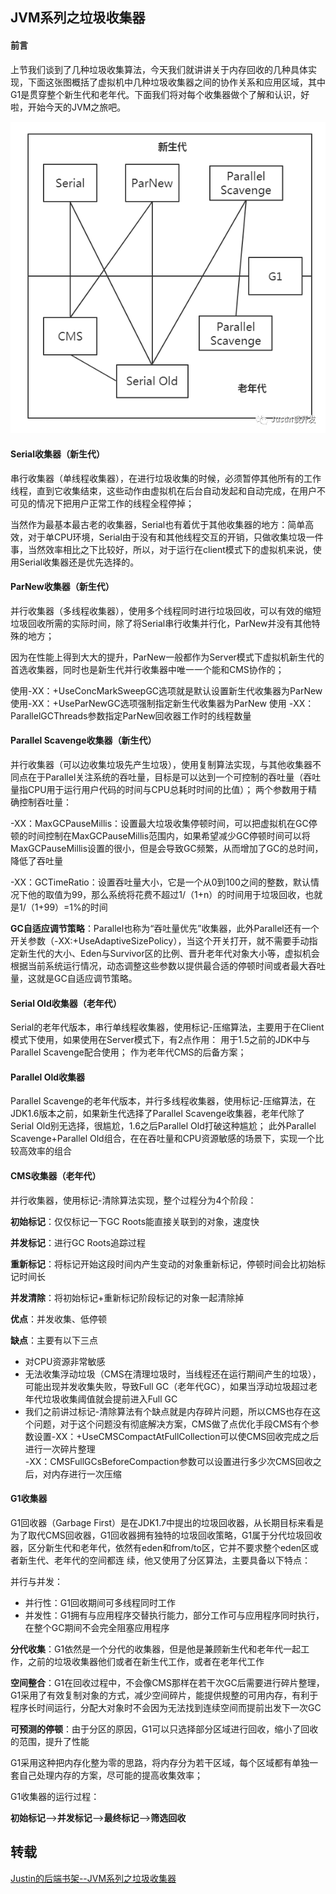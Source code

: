 ## JVM系列之垃圾收集器

#### **前言**
上节我们谈到了几种垃圾收集算法，今天我们就讲讲关于内存回收的几种具体实现，下面这张图概括了虚拟机中几种垃圾收集器之间的协作关系和应用区域，其中G1是贯穿整个新生代和老年代。下面我们将对每个收集器做个了解和认识，好啦，开始今天的JVM之旅吧。

![](images/jvm-gc-collector.png)

#### **Serial收集器（新生代）**
串行收集器（单线程收集器），在进行垃圾收集的时候，必须暂停其他所有的工作线程，直到它收集结束，这些动作由虚拟机在后台自动发起和自动完成，在用户不可见的情况下把用户正常工作的线程全程停掉；

当然作为最基本最古老的收集器，Serial也有着优于其他收集器的地方：简单高效，对于单CPU环境，Serial由于没有和其他线程交互的开销，只做收集垃圾一件事，当然效率相比之下比较好，所以，对于运行在client模式下的虚拟机来说，使用Serial收集器还是优先选择的。

#### **ParNew收集器（新生代）**
并行收集器（多线程收集器），使用多个线程同时进行垃圾回收，可以有效的缩短垃圾回收所需的实际时间，除了将Serial串行收集并行化，ParNew并没有其他特殊的地方；

因为在性能上得到大大的提升，ParNew一般都作为Server模式下虚拟机新生代的首选收集器，同时也是新生代并行收集器中唯一一个能和CMS协作的；

使用-XX：+UseConcMarkSweepGC选项就是默认设置新生代收集器为ParNew
使用-XX：+UseParNewGC选项强制指定新生代收集器为ParNew
使用 -XX：ParallelGCThreads参数指定ParNew回收器工作时的线程数量

#### **Parallel Scavenge收集器（新生代）**
并行收集器（可以边收集垃圾先产生垃圾），使用复制算法实现，与其他收集器不同点在于Parallel关注系统的吞吐量，目标是可以达到一个可控制的吞吐量（吞吐量指CPU用于运行用户代码的时间与CPU总耗时时间的比值）；
两个参数用于精确控制吞吐量：

-XX：MaxGCPauseMillis：设置最大垃圾收集停顿时间，可以把虚拟机在GC停顿的时间控制在MaxGCPauseMillis范围内，如果希望减少GC停顿时间可以将MaxGCPauseMillis设置的很小，但是会导致GC频繁，从而增加了GC的总时间，降低了吞吐量

-XX：GCTimeRatio：设置吞吐量大小，它是一个从0到100之间的整数，默认情况下他的取值为99，那么系统将花费不超过1/（1+n）的时间用于垃圾回收，也就是1/（1+99）=1%的时间

**GC自适应调节策略**：Parallel也称为“吞吐量优先”收集器，此外Parallel还有一个开关参数（-XX:+UseAdaptiveSizePolicy），当这个开关打开，就不需要手动指定新生代的大小、Eden与Survivor区的比例、晋升老年代对象大小等，虚拟机会根据当前系统运行情况，动态调整这些参数以提供最合适的停顿时间或者最大吞吐量，这就是GC自适应调节策略。

#### **Serial Old收集器（老年代）**
Serial的老年代版本，串行单线程收集器，使用标记-压缩算法，主要用于在Client模式下使用，如果使用在Server模式下，有2点作用：
用于1.5之前的JDK中与Parallel Scavenge配合使用；
作为老年代CMS的后备方案；

#### **Parallel Old收集器**
Parallel Scavenge的老年代版本，并行多线程收集器，使用标记-压缩算法，在JDK1.6版本之前，如果新生代选择了Parallel Scavenge收集器，老年代除了Serial Old别无选择，很尴尬，1.6之后Parallel Old打破这种尴尬；
此外Parallel Scavenge+Parallel Old组合，在在吞吐量和CPU资源敏感的场景下，实现一个比较高效率的组合

#### **CMS收集器（老年代）**
并行收集器，使用标记-清除算法实现，整个过程分为4个阶段：

**初始标记**：仅仅标记一下GC Roots能直接关联到的对象，速度快

**并发标记**：进行GC Roots追踪过程

**重新标记**：将标记开始这段时间内产生变动的对象重新标记，停顿时间会比初始标记时间长

**并发清除**：将初始标记+重新标记阶段标记的对象一起清除掉

**优点**：并发收集、低停顿

**缺点**：主要有以下三点

- 对CPU资源非常敏感
- 无法收集浮动垃圾（CMS在清理垃圾时，当线程还在运行期间产生的垃圾），可能出现并发收集失败，导致Full GC（老年代GC），如果当浮动垃圾超过老年代垃圾收集阈值就会提前进入Full GC
- 我们之前讲过标记-清除算法有个缺点就是内存碎片问题，所以CMS也存在这个问题，对于这个问题没有彻底解决方案，CMS做了点优化手段CMS有个参数设置-XX：+UseCMSCompactAtFullCollection可以使CMS回收完成之后进行一次碎片整理   
	-XX：CMSFullGCsBeforeCompaction参数可以设置进行多少次CMS回收之后，对内存进行一次压缩

#### **G1收集器**
G1回收器（Garbage First）是在JDK1.7中提出的垃圾回收器，从长期目标来看是为了取代CMS回收器，G1回收器拥有独特的垃圾回收策略，G1属于分代垃圾回收器，区分新生代和老年代，依然有eden和from/to区，它并不要求整个eden区或者新生代、老年代的空间都连
续，他又使用了分区算法，主要具备以下特点：

并行与并发：

- 并行性：G1回收期间可多线程同时工作
- 并发性：G1拥有与应用程序交替执行能力，部分工作可与应用程序同时执行，在整个GC期间不会完全阻塞应用程序

**分代收集**：G1依然是一个分代的收集器，但是他是兼顾新生代和老年代一起工作，之前的垃圾收集器他们或者在新生代工作，或者在老年代工作

**空间整合**：G1在回收过程中，不会像CMS那样在若干次GC后需要进行碎片整理，G1采用了有效复制对象的方式，减少空间碎片，能提供规整的可用内存，有利于程序长时间运行，分配大对象时不会因为无法找到连续空间而提前出发下一次GC

**可预测的停顿**：由于分区的原因，G1可以只选择部分区域进行回收，缩小了回收的范围，提升了性能

G1采用这种把内存化整为零的思路，将内存分为若干区域，每个区域都有单独一套自己处理内存的方案，尽可能的提高收集效率；

G1收集器的运行过程：

**初始标记**——>**并发标记**——>**最终标记**——>**筛选回收**

## 转载
[Justin的后端书架--JVM系列之垃圾收集器](https://mp.weixin.qq.com/s/56-im35LhAyr6vLNs9MEcg)